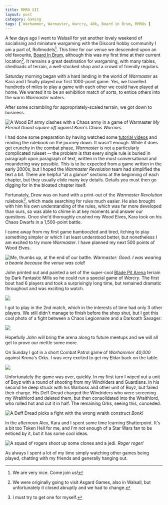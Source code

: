 ```yaml
---
title: RMRO XII
layout: post
category: Gaming
tags: [ Warhammer, Warmaster, Warcry, 40k, Board in Brum, RMROs ]
---
```


A few days ago I went to Walsall for yet another lovely weekend of socialising and miniature wargaming with the Discord hobby community I am a part of, Rollmodels[^1]. This time for our venue we descended upon an old favourite, [Board In Brum](https://www.boardinbrum.co.uk/), although this was my first time at their current location[^2]. It remains a great destination for wargaming, with many tables, shedloads of terrain, a well-stocked shop and a crowd of friendly regulars.

<!--more-->

Saturday morning began with a hard landing in the world of *Warmaster* as Kara and I finally played our first 1000-point game. Yes, we travelled hundreds of miles to play a game with each other we could have played at home. We wanted it to be an exhibition match of sorts, to entice others into the warm *Warmaster* waters. 

After some scrambling for appropriately-scaled terrain, we got down to business.

![](/images/2023/11/rmro/warmaster.jpg "A Wood Elf army clashes with a Chaos army in a game of Warmaster")
*My Eternal Guard square off against Kara's Chaos Warriors.*

I had done some preparation by having watched some [tutorial videos](https://www.youtube.com/playlist?list=PLsHhQn7iT5y65Jrk9PerunBIvlHkijAsE) and reading the rulebook on the journey down. It wasn't enough. While it does get crunchy in the combat phase, *Warmaster* is not a particularly complicated ruleset -- the problem is that every single rule is buried in paragraph upon paragraph of text, written in the most conversational and meandering way possible. This is to be expected from a game written in the early 2000s, but I hoped the *Warmaster Revolution* team had simplified the text a bit. There are helpful "at a glance" sections at the beginning of each chapter, but they usually elide many key details. Details you must then go digging for in the bloated chapter itself. 

Fortunately, Drew was on hand with a print-out of the *Warmaster Revolution* rulebook[^3], which made searching for rules much easier. He also brought with him his own understanding of the rules, which was far more developed than ours, so was able to chime in at key moments and answer our questions. Once she'd thoroughly crushed my Wood Elves, Kara took on his Chaos Dwarfs in a 1,500-point battle.

I came away from my first game bamboozled and tired, itching to play something simpler or which I at least understood better, but nonetheless I am excited to try more *Warmaster*. I have planned my next 500 points of Wood Elves.

![](/images/2023/11/rmro/me-master.jpg "Me, thumbs up, at the end of our battle.")
*Warmaster: Good. I was wearing a beanie because the venue was cold!*

John printed out and painted a set of the super-cool [Blade Pit Arena](https://darkfantasticmills.com/Blade-Pit-Arena-c148242501) terrain by Dark Fantastic Mills so he could run a special game of *Warcry*. The first bout had 6 players and took a surprisingly long time, but remained dramatic throughout and was exciting to watch.

![](/images/2023/11/rmro/warcry-arena.jpg)

I got to play in the 2nd match, which in the interests of time had only 3 other players. We still didn't manage to finish before the shop shut, but I got this cool photo of a fight between a Chaos Legionnaire and a Darkoath Savager:

![](/images/2023/11/rmro/warcry-fight.jpg)

Hopefully John will bring the arena along to future meetups and we will all get to prove our mettle some more.

On Sunday I got in a short Combat Patrol game of *Warhammer 40,000* against Krona's Orks. I was very excited to get my Eldar back on the table.

![](/images/2023/11/rmro/combat-patrol.jpg)

Unfortunately the game was over, quickly. In my first turn I wiped out a unit of Boyz with a round of shooting from my Windriders and Guardians. In his second he deep struck with his Warboss and other unit of Boyz, but failed their charge. His Deff Dread charged the Windriders who were screening my Wraithlord and deleted them, but then consolidated into the Wraithlord, who rolled hot and cut it in half. The remaining Orks, seeing this, conceded.

![](/images/2023/11/rmro/bonk.jpg "A Deff Dread picks a fight with the wrong wraith construct")
*Bonk!*

In the afternoon Alex, Kara and I spent some time learning Shatterpoint. It's a bit too Token Hell for me, and I'm not enough of a Star Wars fan to be enticed by it, but it has some cool ideas.

![](/images/2023/11/rmro/shatterpoint.jpg "A squad of rogers shoot up some clones and a jedi.")
*Roger roger!*

As always I spent a lot of my time simply watching other games being played, chatting with my friends and generally hanging out. 

[^1]: We are very nice. Come join us!
[^2]: We were originally going to visit Asgard Games, also in Walsall, but unfortunately it closed abruptly and we had to change.
[^3]: I must try to get one for myself.
